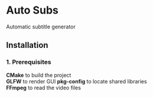 # Auto Subs

Automatic subtitle generator

## Installation

### 1. Prerequisites

**CMake** to build the project  
**GLFW** to render GUI
**pkg-config** to locate shared libraries  
**FFmpeg** to read the video files
